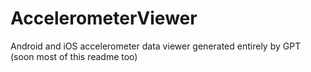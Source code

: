 # AccelerometerViewer
Android and iOS accelerometer data viewer generated entirely by GPT (soon most of this readme too)
